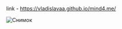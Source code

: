 link - https://vladislavaa.github.io/mind4.me/

![Снимок](https://github.com/vladislavAA/mind4.me/assets/71148826/381249f8-d835-44b6-aa50-39e85cf24916)
